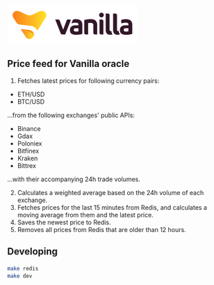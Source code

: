 ![Vanilla Logo](vanilla.png)
## Price feed for Vanilla oracle
1. Fetches latest prices for following currency pairs:
  - ETH/USD
  - BTC/USD

...from the following exchanges' public APIs:
  - Binance
  - Gdax
  - Poloniex
  - Bitfinex
  - Kraken
  - Bittrex

...with their accompanying 24h trade volumes.

2. Calculates a weighted average based on the 24h volume of each exchange.
3. Fetches prices for the last 15 minutes from Redis, and calculates a moving average from them and the latest price.
4. Saves the newest price to Redis.
5. Removes all prices from Redis that are older than 12 hours.

## Developing
```bash
make redis
make dev
```
